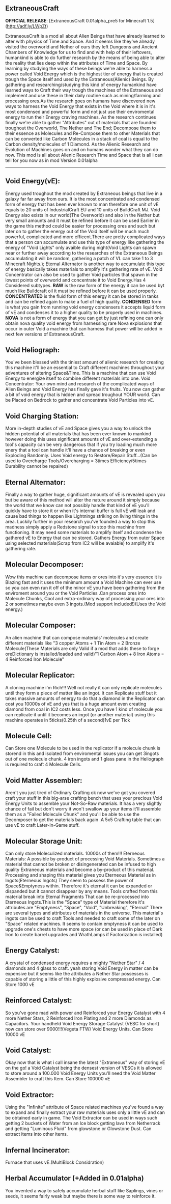 ## ExtraneousCraft
**OFFICIAL RELEASE**: [ExtraneousCraft 0.01alpha_pre5 for Minecraft 1.5] (http://adf.ly/LWpZt)

ExtraneousCraft is a mod all about Alien Beings that have already learned to alter with physics of Time and Space. And it seems like they've already visited the overworld and Nether of ours they left Dungeons and Ancient Chambers of Knowledge for us to find and with help of their leftovers, humankind is able to do further research by the means of being able to alter the reality that lies deep within the attributes of Time and Space. By learning by studying the ways of these beings we're able to harness a power called Void Energy which is the highest tier of energy that is created trough the Space itself and used by the Extraneous(Alienic) Beings. By gathering and researching/studying this kind of energy humankind have learned ways to Craft their way trough the machines of the Extraneous and implement and use these in their daily routine such as mining/farming and processing ores.As the research goes on humans have discovered new ways to harness the Void Energy that exists in the Void where it is in it's most condensed and powerful form and not just use their enviromental energy to run their Energy craving machines. As the research continues finally we're able to gather "Attributes" out of materials that are founded troughout the Overworld, The Nether and The End; Decompose them to their essence as Molecules and Re-Compose them to other Materials that can be converted like Carbon Molecules in a stack of coal is equal to the Carbon density/molecules of 1 Diamond. As the Alienic Research and Evolution of Machines goes on and on humans wonder what they can do now. This mod is all about Alienic Research Time and Space that is all i can tell for you now as in mod Version 0.01alpha

***

Void Energy(vE):
----------------
Energy used troughout the mod created by Extraneous beings that live in a galaxy far far away from ours. It is the most concentrated and condensed form of energy that has been ever known to man therefore one unit of vE equals to 20 units of IndustrialCraft EU and 10 units of BuildCraft MJ. Void Energy also exists in our world(The Overworld) and also in the Nether but very small amounts and it must be refined before it can be used Earlier in the game this method could be easier for processing ores and such but later on to gather the energy out of the Void itself will be much much powerful, complicated and more efficent.There are pretty complicated ways that a person can accumulate and use this type of energy like gathering the energy of "Void Lights" only avaible during night(Void Lights can spawn near or further away according to the researches of the Extraneous Beings accumulating it will be random, gathering a patch of VL can take 1 to 3 Minecraft Nights.); Eternal Alternator is another way to accumulate this type of energy basically takes materials to amplify it's gathering rate of vE. Void Concentrator can also be used to gather  Void particles that spawn in the lowest points of overworld and concentrate it to Void Energy.Has 4 Considered subtypes. **RAW** is the raw form of the energy it can be used byt much like Buildcraft oil it must be refined before it can be used properly. **CONCENTRATED** is the fluid form of this energy it can be stored in tanks and can be refined again to make a fuel of high quality. **CONDENSED** form is what you gain from running void energy condensers it accepts liquid form of vE and condenses it to a higher quality to be properly used in machines. **NOVA** is not a form of energy that you can get by just refining one can only obtain nova quality void energy from harnessing rare Nova explosions that occur in outer Void a machine that can harness that power will be added in next few versions of ExtraneousCraft.

Void Heliograph:   
----------------
You've been blessed with the tiniest amount of alienic research for creating this machine it'll be an essential to Craft different machines throughout your adventures of altering Space&Time. This is a machine that can use Void Energy to energize itself to combine different materials into one.
Void Concentrator: Your own mind and research of the complicated ways of Alien Beings and Void Energy has finally gave it's fruits. You now can gather a bit of void energy that is hidden and spread troughout YOUR world. Can be Placed on Bedrock to gather and concentrate Void Particles into vE.

Void Charging Station: 
----------------------
More in-depth studies of vE and Space gives you a way to unlock the hidden potential of all materials that has been ever known to mankind however doing this uses significant amounts of vE and over-extending a tool's capacity can be very dangerous that if you try loading much more enery that a tool can handle it'll have a chance of breaking or even Exploding Randomly. Uses Void energy to Restore/Repair Stuff...(Can be used to Overcharge Tools/Overcharging = 3times Efficiency/5times Durability cannot be repaired)

Eternal Alternator: 
-------------------
Finally a way to gather huge, significant amounts of vE is revealed upon you but be aware of this method will alter the nature around it simply because the world that we know can not possibly handle that kind of vE you'll quickly have to store it or when it's internal buffer is full vE will leak and cause bad things to happen like Lightnings striking on living things in the area. Luckily further in your research you've founded a way to stop this madness simply apply a Redstone signal to stop this machine from functioning. It may need some materials to amplify itself and condense the gathered vE to Energy that can be stored. Gathers Energy from outer Space using selected materials(Scrap from IC2 will be avaiable) to amplify it's gathering rate.

Molecular Decomposer:
---------------------
Wow this machine can decompose items or ores into it's very essence it is Blazing fast and it uses the minimum amount a Void Machine can ever use so you can even run it off of the minor vE you have been gathering from the enviroment around you or the Void Particles .Can process ores into Molecule Chunks, Cool and extra-ordinary way of processing your ores into 2 or sometimes maybe even 3 ingots.(Mod support included!)(Uses the Void energy.)

Molecular Composer: 
-------------------
An alien machine that can compose materials' molecules and create different materials like "3 copper Atoms + 1 Tin Atom = 2 Bronze Molecule(These Materials are only Valid if a mod that adds these to forge oreDictionary is installed/loaded and valid)"1 Carbon Atom + 8 Iron Atoms = 4 Reinforced Iron Molecule"

Molecular Replicator:
---------------------
A cloning machine i'm Rich!!! Well not really it can only replicate molecules until they form a piece of matter like an ingot. It can Replicate stuff but it takes massive amounts of energy to do that a diamond in the Replicator can cost you 10000s of vE and yes that is a huge amount even creating diamond from coal in IC2 costs less. Once you have 1 kind of molecule you can replicate it until it becomes an ingot (or another material) using this machine operates in 5ticks(0.25th of a second)1vE per Tick

Molecule Cell:
--------------
Can Store one Molecule to be used in the replicator if a molecule chunk is storend in this and isolated from enviromental issues you can get 3ingots out of one molecule chunk. 4 iron ingots and 1 glass pane in the Heliograph is required to craft 4 Molecule Cells.

Void Matter Assembler:
----------------------
Aren't you just tired of Ordinary Crafting ok now we've got you covered craft your stuff in this big-arse crafting bench that uses your precious Void Energy Units to assemble your Not-So-Raw materials. It has a very slightly chance of fail but don't worry it won't swallow up your items it'll assemble them as a "Failed Molecule Chunk" and you'll be able to use the Decomposer to get the materials back again .A 5x5 Crafting table that can use vE to craft Later-In-Game stuff.

Molecular Storage Unit:
-----------------------
Can only store Moleculized materials. 10000s of them!!!
Eterneous Materials: A possible by-product of processing Void Materials. Sometimes a material that cannot be broken or disingenerated can be infused to high quality Extraneous materials and become a by-product of this material. Processing and shaping this material gives you Eterneous Material as in Ingots(Eterneous Ingots) They seem to possess the power of Space&Emptyness within. Therefore it's eternal it can be expanded or dispanded but it cannot disappear by any means. Tools crafted from this material break into Eternal Fragments That can be re-processed into Eterneous Ingots.This is the "Space" type of Material therefore it's attributes are "Emptyness", "Space", "Void", "Unbreaking", "Eternal" There are several types and attributes of materials in the universe. This material's ingots can be used to craft Tools and needed to craft some of the later on "Space" related machines. It seems to contain emptyness it can be used to upgrade one's chests to have more space (or can be used in place of Dark Iron to create barrel upgrades and WrathLamps if Factorization is installed)

Energy Catalyst: 
---------------
A crystal of condensed energy requires a mighty "Nether Star" / 4 diamonds and 4 glass to craft. yeah storing Void Energy in matter can be expensive but it seems like the attributes a Nether Star possesses is capable of storing a little of this highly explosive compressed energy. Can Store 1000 vE

Reinforced Catalyst:
--------------------
So you've gone mad with power and Reinforced your Energy Catalyst with 4 more Nether Stars, 2 Reinforced Iron Plating and 2 more Diamonds as Capacitors. Your handheld Void Energy Storage Catalyst (VESC for short) now can store over 9000!!!(Vegeta FTW) Void Energy Units. Can Store 10000 vE

Void Catalyst:
--------------
Okay now that is what i call insane the latest "Extraneous" way of storing vE on the go! a Void Catalyst being the densest version of VESCs it is allowed to store around a 100.000 Void Energy Units you'll need the Void Matter Assembler to craft this Item. Can Store 100000 vE

Void Extractor:
---------------
Using the "Infinite" attribute of Space related machines you've found a way to expand and finally extract your raw materials uses only a little vE and can be obtained early in game. The Void Extractor can be used in ways such getting 2 buckets of Water from an Ice block getting lava from Netherrack and getting "Luminous Fluid" from glowstone or Glowstone Dust. Can extract items into other items.

Infernal Incinerator:
---------------------
Furnace that uses vE.(MultiBlock Considration)

Herbal Accumulator (+Added in 0.01alpha)
-----------------------------------------
You invented a way to safely accumulate herbal stuff like Saplings, vines or seeds, it seems fairly weak but maybe there is some way to reinforce it.

